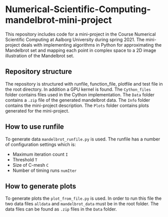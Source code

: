 # Numerical-Scientific-Computing-mandelbrot-mini-project
This repository includes code for a mini-project in the Course Numerical Scientific Computing at Aalborg University during spring 2021.
The mini-project deals with implementing algorithms in Python for approximating the Mandelbrot set and mapping each point in complex space to a 2D image illustration of the Mandelbrot set.

## Repository structure
The repository is structured with runfile, function_file, plotfile and test file in the root directory. In addition a GPU kernel is found. 
The ```Cython_files``` folder contains files used in the Cython implementation. 
The ```Data``` folder contains a ```.zip``` file of the generated mandelbrot data.
The ```Info``` folder contains the mini-project description.
The ```Plots``` folder contains plots generated for the mini-project.

## How to use runfile
To generate data ```mandelbrot_runfile.py``` is used. 
The runfile has a number of configuration settings which is:
* Maximum iteration count ```I```
* Threshold ```T``` 
* Size of C-mesh ```C```
* Number of timing runs ```numIter```

## How to generate plots
To generate plots the ```plot_from_file.py``` is used. 
In order to run this file the two data files ```alldata``` and ```mandelbrot_data``` must be in the root folder. 
The data files can be found as ```.zip``` files in the ```Data``` folder.


